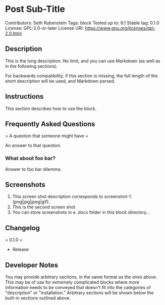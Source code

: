 # Post Sub-Title
Contributors:      Seth Rubenstein
Tags:              block
Tested up to:      6.1
Stable tag:        0.1.0
License:           GPL-2.0-or-later
License URI:       https://www.gnu.org/licenses/gpl-2.0.html



## Description

This is the long description. No limit, and you can use Markdown (as well as in the following sections).

For backwards compatibility, if this section is missing, the full length of the short description will be used, and
Markdown parsed.

## Instructions

This section describes how to use the block.

## Frequently Asked Questions

= A question that someone might have =

An answer to that question.

### What about foo bar?

Answer to foo bar dilemma.

## Screenshots

1. This screen shot description corresponds to screenshot-1.(png|jpg|jpeg|gif).
2. This is the second screen shot
3. You can store screenshots in a .docs folder in this block directory...

## Changelog

= 0.1.0 =
* Release

## Developer Notes

You may provide arbitrary sections, in the same format as the ones above. This may be of use for extremely complicated
blocks where more information needs to be conveyed that doesn't fit into the categories of "description" or
"installation." Arbitrary sections will be shown below the built-in sections outlined above.
